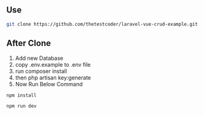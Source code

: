 ## Use

```bash
git clone https://github.com/thetestcoder/laravel-vue-crud-example.git
```

## After Clone

1. Add new Database
2. copy .env.example to .env file
3. run composer install
4. then php artisan key:generate
5. Now Run Below Command

```bash
npm install

npm run dev
```
